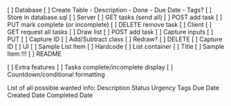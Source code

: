 [ ] Database
    [ ] Create Table
        - Description
        - Done
        - Due Date
        - Tags?
    [ ] Store in database.sql
[ ] Server
    [ ] GET tasks (send all)
    [ ] POST add task
    [ ] PUT mark complete (or incomplete)
    [ ] DELETE remove task
[ ] Client
    [ ] GET request all tasks
        [ ] Draw list
    [ ] POST add task
        [ ] Capture inputs
    [ ] PUT 
        [ ] Capture ID
        [ ] Add/Subtract class
        [ ] Redraw?
    [ ] DELETE
        [ ] Capture ID
[ ] UI
    [ ] Sample List Item
    [ ] Hardcode
        [ ] List container
        [ ] Title
        [ ] Sample Item !!!
[ ] README

[ ] Extra features
    [ ] Tasks complete/incomplete display
    [ ] Countdown/conditional formatting


List of all possible wanted info:
Description
Status
Urgency
Tags
Due Date
Created Date
Completed Date

